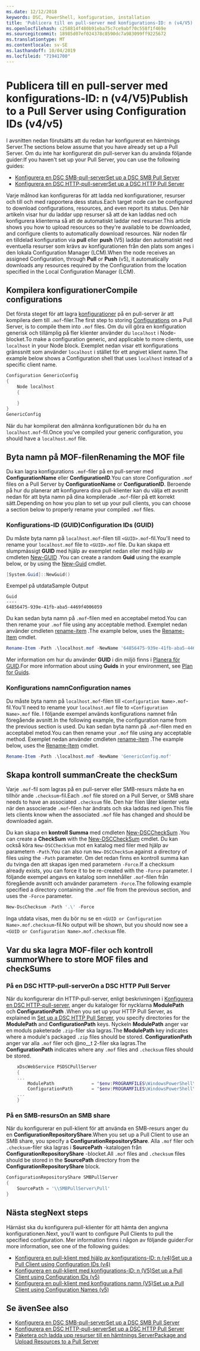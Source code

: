 ```yaml
---
ms.date: 12/12/2018
keywords: DSC, PowerShell, konfiguration, installation
title: 'Publicera till en pull-server med konfigurations-ID: n (v4/V5)'
ms.openlocfilehash: c258814f480b91eba75c7ce9abf70c558f1f469e
ms.sourcegitcommit: 18985d07ef024378c8590dc7a983099ff9225672
ms.translationtype: MT
ms.contentlocale: sv-SE
ms.lasthandoff: 10/04/2019
ms.locfileid: "71941700"
---
```

# <a name="publish-to-a-pull-server-using-configuration-ids-v4v5"></a><span data-ttu-id="60681-103">Publicera till en pull-server med konfigurations-ID: n (v4/V5)</span><span class="sxs-lookup"><span data-stu-id="60681-103">Publish to a Pull Server using Configuration IDs (v4/v5)</span></span>

<span data-ttu-id="60681-104">I avsnitten nedan förutsätts att du redan har konfigurerat en hämtnings Server.</span><span class="sxs-lookup"><span data-stu-id="60681-104">The sections below assume that you have already set up a Pull Server.</span></span> <span data-ttu-id="60681-105">Om du inte har konfigurerat din pull-server kan du använda följande guider:</span><span class="sxs-lookup"><span data-stu-id="60681-105">If you haven't set up your Pull Server, you can use the following guides:</span></span>

- [<span data-ttu-id="60681-106">Konfigurera en DSC SMB-pull-server</span><span class="sxs-lookup"><span data-stu-id="60681-106">Set up a DSC SMB Pull Server</span></span>](pullServerSmb.md)
- [<span data-ttu-id="60681-107">Konfigurera en DSC HTTP-pull-server</span><span class="sxs-lookup"><span data-stu-id="60681-107">Set up a DSC HTTP Pull Server</span></span>](pullServer.md)

<span data-ttu-id="60681-108">Varje målnod kan konfigureras för att ladda ned konfigurationer, resurser och till och med rapportera dess status.</span><span class="sxs-lookup"><span data-stu-id="60681-108">Each target node can be configured to download configurations, resources, and even report its status.</span></span> <span data-ttu-id="60681-109">Den här artikeln visar hur du laddar upp resurser så att de kan laddas ned och konfigurera klienterna så att de automatiskt laddar ned resurser.</span><span class="sxs-lookup"><span data-stu-id="60681-109">This article shows you how to upload resources so they're available to be downloaded, and configure clients to automatically download resources.</span></span> <span data-ttu-id="60681-110">När noden får en tilldelad konfiguration via **pull** eller **push** (V5) laddar den automatiskt ned eventuella resurser som krävs av konfigurationen från den plats som anges i den lokala Configuration Manager (LCM).</span><span class="sxs-lookup"><span data-stu-id="60681-110">When the node receives an assigned Configuration, through **Pull** or **Push** (v5), it automatically downloads any resources required by the Configuration from the location specified in the Local Configuration Manager (LCM).</span></span>

## <a name="compile-configurations"></a><span data-ttu-id="60681-111">Kompilera konfigurationer</span><span class="sxs-lookup"><span data-stu-id="60681-111">Compile configurations</span></span>

<span data-ttu-id="60681-112">Det första steget för att lagra [konfigurationer](../configurations/configurations.md) på en pull-server är att kompilera dem till `.mof`-filer.</span><span class="sxs-lookup"><span data-stu-id="60681-112">The first step to storing [Configurations](../configurations/configurations.md) on a Pull Server, is to compile them into `.mof` files.</span></span> <span data-ttu-id="60681-113">Om du vill göra en konfiguration generisk och tillämplig på fler klienter använder du `localhost` i Node-blocket.</span><span class="sxs-lookup"><span data-stu-id="60681-113">To make a configuration generic, and applicable to more clients, use `localhost` in your Node block.</span></span> <span data-ttu-id="60681-114">Exemplet nedan visar ett konfigurations gränssnitt som använder `localhost` i stället för ett angivet klient namn.</span><span class="sxs-lookup"><span data-stu-id="60681-114">The example below shows a Configuration shell that uses `localhost` instead of a specific client name.</span></span>

```powershell
Configuration GenericConfig
{
    Node localhost
    {

    }
}
GenericConfig
```

<span data-ttu-id="60681-115">När du har kompilerat den allmänna konfigurationen bör du ha en `localhost.mof`-fil.</span><span class="sxs-lookup"><span data-stu-id="60681-115">Once you've compiled your generic configuration, you should have a `localhost.mof` file.</span></span>

## <a name="renaming-the-mof-file"></a><span data-ttu-id="60681-116">Byta namn på MOF-filen</span><span class="sxs-lookup"><span data-stu-id="60681-116">Renaming the MOF file</span></span>

<span data-ttu-id="60681-117">Du kan lagra konfigurations `.mof`-filer på en pull-server med **ConfigurationName** eller **ConfigurationID**.</span><span class="sxs-lookup"><span data-stu-id="60681-117">You can store Configuration `.mof` files on a Pull Server by **ConfigurationName** or **ConfigurationID**.</span></span> <span data-ttu-id="60681-118">Beroende på hur du planerar att konfigurera dina pull-klienter kan du välja ett avsnitt nedan för att byta namn på dina kompilerade `.mof`-filer på ett korrekt sätt.</span><span class="sxs-lookup"><span data-stu-id="60681-118">Depending on how you plan to set up your pull clients, you can choose a section below to properly rename your compiled `.mof` files.</span></span>

### <a name="configuration-ids-guid"></a><span data-ttu-id="60681-119">Konfigurations-ID (GUID)</span><span class="sxs-lookup"><span data-stu-id="60681-119">Configuration IDs (GUID)</span></span>

<span data-ttu-id="60681-120">Du måste byta namn på `localhost.mof`-filen till `<GUID>.mof`-fil.</span><span class="sxs-lookup"><span data-stu-id="60681-120">You'll need to rename your `localhost.mof` file to `<GUID>.mof` file.</span></span> <span data-ttu-id="60681-121">Du kan skapa ett slumpmässigt **GUID** med hjälp av exemplet nedan eller med hjälp av cmdleten [New-GUID](/powershell/module/microsoft.powershell.utility/new-guid) .</span><span class="sxs-lookup"><span data-stu-id="60681-121">You can create a random **Guid** using the example below, or by using the [New-Guid](/powershell/module/microsoft.powershell.utility/new-guid) cmdlet.</span></span>

```powershell
[System.Guid]::NewGuid()
```

<span data-ttu-id="60681-122">Exempel på utdata</span><span class="sxs-lookup"><span data-stu-id="60681-122">Sample Output</span></span>

```Output
Guid
----
64856475-939e-41fb-aba5-4469f4006059
```

<span data-ttu-id="60681-123">Du kan sedan byta namn på `.mof`-filen med en acceptabel metod.</span><span class="sxs-lookup"><span data-stu-id="60681-123">You can then rename your `.mof` file using any acceptable method.</span></span> <span data-ttu-id="60681-124">Exemplet nedan använder cmdleten [rename-item](/powershell/module/microsoft.powershell.management/rename-item) .</span><span class="sxs-lookup"><span data-stu-id="60681-124">The example below, uses the [Rename-Item](/powershell/module/microsoft.powershell.management/rename-item) cmdlet.</span></span>

```powershell
Rename-Item -Path .\localhost.mof -NewName '64856475-939e-41fb-aba5-4469f4006059.mof'
```

<span data-ttu-id="60681-125">Mer information om hur du använder **GUID** i din miljö finns i [Planera för GUID](/powershell/dsc/secureserver#guids).</span><span class="sxs-lookup"><span data-stu-id="60681-125">For more information about using **Guids** in your environment, see [Plan for Guids](/powershell/dsc/secureserver#guids).</span></span>

### <a name="configuration-names"></a><span data-ttu-id="60681-126">Konfigurations namn</span><span class="sxs-lookup"><span data-stu-id="60681-126">Configuration names</span></span>

<span data-ttu-id="60681-127">Du måste byta namn på `localhost.mof`-filen till `<Configuration Name>.mof`-fil.</span><span class="sxs-lookup"><span data-stu-id="60681-127">You'll need to rename your `localhost.mof` file to `<Configuration Name>.mof` file.</span></span> <span data-ttu-id="60681-128">I följande exempel används konfigurations namnet från föregående avsnitt.</span><span class="sxs-lookup"><span data-stu-id="60681-128">In the following example, the configuration name from the previous section is used.</span></span> <span data-ttu-id="60681-129">Du kan sedan byta namn på `.mof`-filen med en acceptabel metod.</span><span class="sxs-lookup"><span data-stu-id="60681-129">You can then rename your `.mof` file using any acceptable method.</span></span> <span data-ttu-id="60681-130">Exemplet nedan använder cmdleten [rename-item](/powershell/module/microsoft.powershell.management/rename-item) .</span><span class="sxs-lookup"><span data-stu-id="60681-130">The example below, uses the [Rename-Item](/powershell/module/microsoft.powershell.management/rename-item) cmdlet.</span></span>

```powershell
Rename-Item -Path .\localhost.mof -NewName 'GenericConfig.mof'
```

## <a name="create-the-checksum"></a><span data-ttu-id="60681-131">Skapa kontroll summan</span><span class="sxs-lookup"><span data-stu-id="60681-131">Create the checkSum</span></span>

<span data-ttu-id="60681-132">Varje `.mof`-fil som lagras på en pull-server eller SMB-resurs måste ha en tillhör ande `.checksum`-fil.</span><span class="sxs-lookup"><span data-stu-id="60681-132">Each `.mof` file stored on a Pull Server, or SMB share needs to have an associated `.checksum` file.</span></span>
<span data-ttu-id="60681-133">Den här filen låter klienter veta när den associerade `.mof`-filen har ändrats och ska laddas ned igen.</span><span class="sxs-lookup"><span data-stu-id="60681-133">This file lets clients know when the associated `.mof` file has changed and should be downloaded again.</span></span>

<span data-ttu-id="60681-134">Du kan skapa en **kontroll Summa** med cmdleten [New-DSCCheckSum](/powershell/module/psdesiredstateconfiguration/new-dscchecksum) .</span><span class="sxs-lookup"><span data-stu-id="60681-134">You can create a **CheckSum** with the [New-DSCCheckSum](/powershell/module/psdesiredstateconfiguration/new-dscchecksum) cmdlet.</span></span> <span data-ttu-id="60681-135">Du kan också köra `New-DSCCheckSum` mot en katalog med filer med hjälp av parametern `-Path`.</span><span class="sxs-lookup"><span data-stu-id="60681-135">You can also run `New-DSCCheckSum` against a directory of files using the `-Path` parameter.</span></span>
<span data-ttu-id="60681-136">Om det redan finns en kontroll summa kan du tvinga den att skapas igen med parametern `-Force`.</span><span class="sxs-lookup"><span data-stu-id="60681-136">If a checksum already exists, you can force it to be re-created with the `-Force` parameter.</span></span> <span data-ttu-id="60681-137">I följande exempel angavs en katalog som innehåller `.mof`-filen från föregående avsnitt och använder parametern `-Force`.</span><span class="sxs-lookup"><span data-stu-id="60681-137">The following example specified a directory containing the `.mof` file from the previous section, and uses the `-Force` parameter.</span></span>

```powershell
New-DscChecksum -Path '.\' -Force
```

<span data-ttu-id="60681-138">Inga utdata visas, men du bör nu se en `<GUID or Configuration Name>.mof.checksum`-fil.</span><span class="sxs-lookup"><span data-stu-id="60681-138">No output will be shown, but you should now see a `<GUID or Configuration Name>.mof.checksum` file.</span></span>

## <a name="where-to-store-mof-files-and-checksums"></a><span data-ttu-id="60681-139">Var du ska lagra MOF-filer och kontroll summor</span><span class="sxs-lookup"><span data-stu-id="60681-139">Where to store MOF files and checkSums</span></span>

### <a name="on-a-dsc-http-pull-server"></a><span data-ttu-id="60681-140">På en DSC HTTP-pull-server</span><span class="sxs-lookup"><span data-stu-id="60681-140">On a DSC HTTP Pull Server</span></span>

<span data-ttu-id="60681-141">När du konfigurerar din HTTP-pull-server, enligt beskrivningen i [Konfigurera en DSC HTTP-pull-server](pullServer.md), anger du kataloger för nycklarna **ModulePath** och **ConfigurationPath** .</span><span class="sxs-lookup"><span data-stu-id="60681-141">When you set up your HTTP Pull Server, as explained in [Set up a DSC HTTP Pull Server](pullServer.md), you specify directories for the **ModulePath** and **ConfigurationPath** keys.</span></span> <span data-ttu-id="60681-142">Nyckeln **ModulePath** anger var en moduls paketerade `.zip`-filer ska lagras.</span><span class="sxs-lookup"><span data-stu-id="60681-142">The **ModulePath** key indicates where a module's packaged `.zip` files should be stored.</span></span> <span data-ttu-id="60681-143">**ConfigurationPath** anger var alla `.mof` filer och @no__t 2-filer ska lagras.</span><span class="sxs-lookup"><span data-stu-id="60681-143">The **ConfigurationPath** indicates where any `.mof` files and `.checksum` files should be stored.</span></span>

```powershell
    xDscWebService PSDSCPullServer
    {
    ...
        ModulePath              = "$env:PROGRAMFILES\WindowsPowerShell\DscService\Modules"
        ConfigurationPath       = "$env:PROGRAMFILES\WindowsPowerShell\DscService\Configuration"
    ...
    }

```

### <a name="on-an-smb-share"></a><span data-ttu-id="60681-144">På en SMB-resurs</span><span class="sxs-lookup"><span data-stu-id="60681-144">On an SMB share</span></span>

<span data-ttu-id="60681-145">När du konfigurerar en pull-klient för att använda en SMB-resurs anger du en **ConfigurationRepositoryShare**.</span><span class="sxs-lookup"><span data-stu-id="60681-145">When you set up a Pull Client to use an SMB share, you specify a **ConfigurationRepositoryShare**.</span></span>
<span data-ttu-id="60681-146">Alla `.mof` filer och `.checksum`-filer ska lagras i **SourcePath** -katalogen från **ConfigurationRepositoryShare** -blocket.</span><span class="sxs-lookup"><span data-stu-id="60681-146">All `.mof` files and `.checksum` files should be stored in the **SourcePath** directory from the **ConfigurationRepositoryShare** block.</span></span>

```powershell
ConfigurationRepositoryShare SMBPullServer
{
    SourcePath = '\\SMBPullServer\Pull'
}
```

## <a name="next-steps"></a><span data-ttu-id="60681-147">Nästa steg</span><span class="sxs-lookup"><span data-stu-id="60681-147">Next steps</span></span>

<span data-ttu-id="60681-148">Härnäst ska du konfigurera pull-klienter för att hämta den angivna konfigurationen.</span><span class="sxs-lookup"><span data-stu-id="60681-148">Next, you'll want to configure Pull Clients to pull the specified configuration.</span></span> <span data-ttu-id="60681-149">Mer information finns i någon av följande guider:</span><span class="sxs-lookup"><span data-stu-id="60681-149">For more information, see one of the following guides:</span></span>

- [<span data-ttu-id="60681-150">Konfigurera en pull-klient med hjälp av konfigurations-ID: n (v4)</span><span class="sxs-lookup"><span data-stu-id="60681-150">Set up a Pull Client using Configuration IDs (v4)</span></span>](pullClientConfigId4.md)
- [<span data-ttu-id="60681-151">Konfigurera en pull-klient med konfigurations-ID: n (V5)</span><span class="sxs-lookup"><span data-stu-id="60681-151">Set up a Pull Client using Configuration IDs (v5)</span></span>](pullClientConfigId.md)
- [<span data-ttu-id="60681-152">Konfigurera en pull-klient med konfigurations namn (V5)</span><span class="sxs-lookup"><span data-stu-id="60681-152">Set up a Pull Client using Configuration Names (v5)</span></span>](pullClientConfigNames.md)

## <a name="see-also"></a><span data-ttu-id="60681-153">Se även</span><span class="sxs-lookup"><span data-stu-id="60681-153">See also</span></span>

- [<span data-ttu-id="60681-154">Konfigurera en DSC SMB-pull-server</span><span class="sxs-lookup"><span data-stu-id="60681-154">Set up a DSC SMB Pull Server</span></span>](pullServerSmb.md)
- [<span data-ttu-id="60681-155">Konfigurera en DSC HTTP-pull-server</span><span class="sxs-lookup"><span data-stu-id="60681-155">Set up a DSC HTTP Pull Server</span></span>](pullServer.md)
- [<span data-ttu-id="60681-156">Paketera och ladda upp resurser till en hämtnings Server</span><span class="sxs-lookup"><span data-stu-id="60681-156">Package and Upload Resources to a Pull Server</span></span>](package-upload-resources.md)
